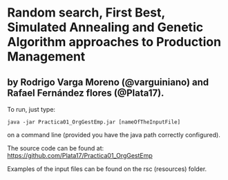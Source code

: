 # Random search, First Best, Simulated Annealing and Genetic Algorithm approaches to Production Management
## by Rodrigo Varga Moreno (@varguiniano) and Rafael Fernández flores (@Plata17).


To run, just type:

```
java -jar Practica01_OrgGestEmp.jar [nameOfTheInputFile]
```

on a command line (provided you have the java path correctly configured).


The source code can be found at: https://github.com/Plata17/Practica01_OrgGestEmp

Examples of the input files can be found on the rsc (resources) folder.
